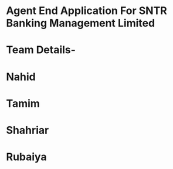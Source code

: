 # Agent End Application For SNTR Banking Management Limited
# Team Details-
# Nahid
# Tamim
# Shahriar
# Rubaiya
